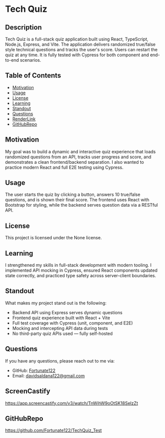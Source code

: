 # Tech Quiz

## Description
Tech Quiz is a full-stack quiz application built using React, TypeScript, Node.js, Express, and Vite. The application delivers randomized true/false style technical questions and tracks the user's score. Users can restart the quiz at any time. It is fully tested with Cypress for both component and end-to-end scenarios.

## Table of Contents
- [Motivation](#motivation)
- [Usage](#usage)
- [License](#license)
- [Learning](#learning)
- [Standout](#standout)
- [Questions](#questions)
- [RenderLink](#renderlink)
- [GitHubRepo](#githubrepo)

## Motivation
My goal was to build a dynamic and interactive quiz experience that loads randomized questions from an API, tracks user progress and score, and demonstrates a clean frontend/backend separation. I also wanted to practice modern React and full E2E testing using Cypress.

## Usage
The user starts the quiz by clicking a button, answers 10 true/false questions, and is shown their final score. The frontend uses React with Bootstrap for styling, while the backend serves question data via a RESTful API.

## License
This project is licensed under the None license.

## Learning
I strengthened my skills in full-stack development with modern tooling. I implemented API mocking in Cypress, ensured React components updated state correctly, and practiced type safety across server-client boundaries.

## Standout
What makes my project stand out is the following:
- Backend API using Express serves dynamic questions
- Frontend quiz experience built with React + Vite
- Full test coverage with Cypress (unit, component, and E2E)
- Mocking and intercepting API data during tests
- No third-party quiz APIs used — fully self-hosted

## Questions
If you have any questions, please reach out to me via:
- GitHub: [Fortunate122](https://github.com/Fortunate122)
- Email: davidsaldana122@gmail.com

## ScreenCastify
https://app.screencastify.com/v3/watch/TnWihW9oOtSK18SeIzZt

## GitHubRepo
https://github.com/Fortunate122/TechQuiz_Test

